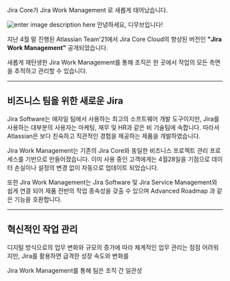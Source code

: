 Jira Core가 Jira Work Management 로 새롭게 태어났습니다. 

![enter image description here](https://i1.wp.com/atlassianblog.wpengine.com/wp-content/uploads/2021/04/download-2.png?resize=1560,760&ssl=1)
안녕하세요, 디무브입니다!

지난 4월 말 진행된 Atlassian Team'21에서 Jira Core Cloud의 향상된 버전인 **"Jira Work Management"** 공개되었습니다. 

새롭게 재탄생한 Jira Work Management를 통해 조직은 한 곳에서 작업의 모든 측면을 추적하고 관리할 수 있습니다. 

---
## 비즈니스 팀을 위한 새로운 Jira 

Jira Software는 애자일 팀에서 사용하는 최고의 소프트웨어 개발 도구이지만, Jira를 사용하는 대부분의 사용자는 마케팅, 재무 및 HR과 같은 비 기술팀에 속합니다. 
따라서 Atlassian은 보다 친숙하고 직관적인 경험을 제공하는 제품을 개발하였습니다. 

Jira Work Management는 기존의 Jira Core와 동일한 비즈니스 프로젝트 관리 프로세스를 기반으로 만들어졌습니다. 
이미 사용 중인 고객에게는 4월28일을 기점으로 데이터 손실이나 설정의 변경 없이 자동으로 업데이트 되었습니다. 

또한 Jira Work Management는 Jira Software 및 Jira Service Management와 쉽게 연결 되어 제품 전반의 작업 종속성을 갖출 수 있으며 Advanced Roadmap 과 같은 기능을 호환합니다. 

---

## 혁신적인 작업 관리

디지털 방식으로의 업무 변화와 규모의 증가에 따라 체계적인 업무 관리는 점점 어려워지만, Jira를 활용하면 급격한 성장 속도와 변화를 

Jira Work Management를 통해 팀은 조직 간 일관성
<!--stackedit_data:
eyJoaXN0b3J5IjpbLTIxMTExMzM5NTgsLTE4OTE1NjM0NzcsLT
k4MzQzNzYyMSwxMjk4MDgyNTU5LC04MTU2MTA3MTRdfQ==
-->